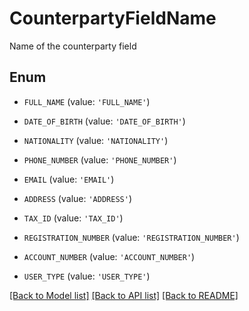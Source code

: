 # CounterpartyFieldName

Name of the counterparty field

## Enum

* `FULL_NAME` (value: `'FULL_NAME'`)

* `DATE_OF_BIRTH` (value: `'DATE_OF_BIRTH'`)

* `NATIONALITY` (value: `'NATIONALITY'`)

* `PHONE_NUMBER` (value: `'PHONE_NUMBER'`)

* `EMAIL` (value: `'EMAIL'`)

* `ADDRESS` (value: `'ADDRESS'`)

* `TAX_ID` (value: `'TAX_ID'`)

* `REGISTRATION_NUMBER` (value: `'REGISTRATION_NUMBER'`)

* `ACCOUNT_NUMBER` (value: `'ACCOUNT_NUMBER'`)

* `USER_TYPE` (value: `'USER_TYPE'`)

[[Back to Model list]](../README.md#documentation-for-models) [[Back to API list]](../README.md#documentation-for-api-endpoints) [[Back to README]](../README.md)


